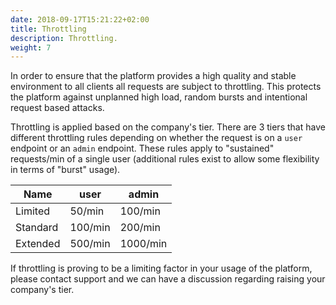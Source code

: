 ```yaml
---
date: 2018-09-17T15:21:22+02:00
title: Throttling
description: Throttling.
weight: 7
---
```


In order to ensure that the platform provides a high quality and stable environment to all clients all requests are subject to throttling. This protects the platform against unplanned high load, random bursts and intentional request based attacks.

Throttling is applied based on the company's tier. There are 3 tiers that have different throttling rules depending on whether the request is on a `user` endpoint or an `admin` endpoint. These rules apply to "sustained" requests/min of a single user (additional rules exist to allow some flexibility in terms of "burst" usage).

Name| user | admin
---|---|---
Limited | 50/min | 100/min
Standard | 100/min | 200/min
Extended | 500/min | 1000/min

<aside class="notice">
	If throttling is proving to be a limiting factor in your usage of the platform, please contact support and we can have a discussion regarding raising your company's tier.
</aside>